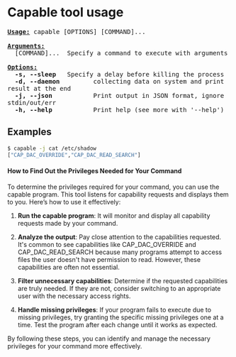 # Capable tool usage

<pre style="white-space: pre-wrap;">
<b><u>Usage:</u></b> capable [OPTIONS] [COMMAND]...

<b><u>Arguments:</u></b>
  [COMMAND]...  Specify a command to execute with arguments

<b><u>Options:</u></b>
  <b>-s, --sleep</b> <SLEEP>  Specify a delay before killing the process
  <b>-d, --daemon</b>         collecting data on system and print result at the end
  <b>-j, --json</b>           Print output in JSON format, ignore stdin/out/err
  <b>-h, --help</b>           Print help (see more with '--help')
</pre>

## Examples

```bash
$ capable -j cat /etc/shadow
["CAP_DAC_OVERRIDE","CAP_DAC_READ_SEARCH"]
```

#### How to Find Out the Privileges Needed for Your Command

To determine the privileges required for your command, you can use the capable program. This tool listens for capability requests and displays them to you. Here’s how to use it effectively:

1. **Run the capable program**: It will monitor and display all capability requests made by your command.

1. **Analyze the output**: Pay close attention to the capabilities requested. It's common to see capabilities like CAP_DAC_OVERRIDE and CAP_DAC_READ_SEARCH because many programs attempt to access files the user doesn't have permission to read. However, these capabilities are often not essential.

1. **Filter unnecessary capabilities**: Determine if the requested capabilities are truly needed. If they are not, consider switching to an appropriate user with the necessary access rights.

1. **Handle missing privileges**: If your program fails to execute due to missing privileges, try granting the specific missing privileges one at a time. Test the program after each change until it works as expected.

By following these steps, you can identify and manage the necessary privileges for your command more effectively.